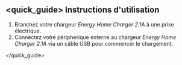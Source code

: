 ## <quick_guide> Instructions d'utilisation

1. Branchez votre chargeur *Energy Home Charger 2.1A* à une prise électrique.
2. Connectez votre périphérique externe au chargeur *Energy Home Charger 2.1A* via un câble USB pour
commencer le chargement.

</quick_guide>
